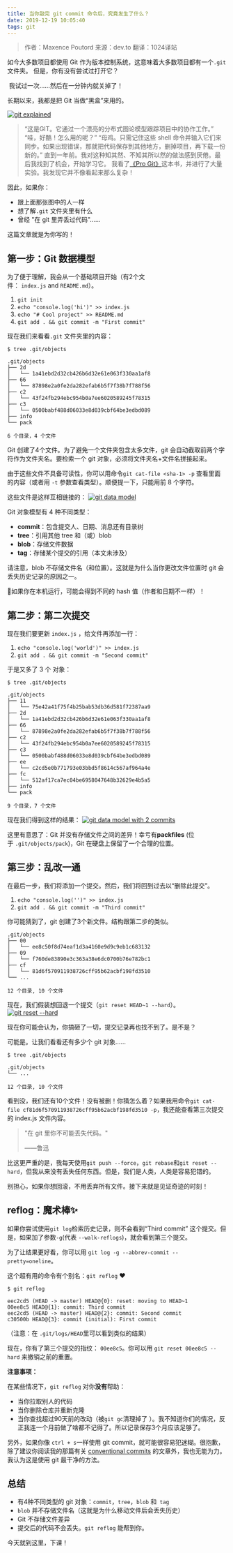 ```yaml
---
title: 当你敲完 git commit 命令后，究竟发生了什么？
date: 2019-12-19 10:05:40
tags: git
---
```


> 作者：Maxence Poutord
来源：dev.to
翻译：1024译站

如今大多数项目都使用 Git 作为版本控制系统，这意味着大多数项目都有一个`.git`文件夹。 但是，你有没有尝试过打开它？

 我试过一次……然后在一分钟内就关掉了！

长期以来，我都是把 Git 当做“黑盒”来用的。
<!-- more -->
[![git explained](/uploads/1618526-3adc1d7dc5eec512.webp?imageMogr2/auto-orient/strip%7CimageView2/2/w/1240)](https://res.cloudinary.com/practicaldev/image/fetch/s--FHszxX6n--/c_limit%2Cf_auto%2Cfl_progressive%2Cq_auto%2Cw_880/https://thepracticaldev.s3.amazonaws.com/i/mmjznc6oz0ayl6kajgzp.png) 
> “这是GIT。它通过一个漂亮的分布式图论模型跟踪项目中的协作工作。”
“哇，好酷！怎么用的呢？”
“母鸡。只需记住这些 shell 命令并输入它们来同步。如果出现错误，那就把代码保存到其他地方，删掉项目，再下载一份新的。”
直到一年前。我对这种知其然、不知其所以然的做法感到厌倦。最后我找到了机会，开始学习它。 我看了[《Pro Git》](https://git-scm.com/book/en/v2)这本书，并进行了大量实验。我发现它并不像看起来那么复杂！

因此，如果你：
*   跟上面那张图中的人一样
*   想了解`.git` 文件夹里有什么
*   曾经 "在 git 里弄丢过代码"……

这篇文章就是为你写的！
## 第一步：Git 数据模型

为了便于理解，我会从一个基础项目开始（有2个文件： `index.js` and `README.md`）。
1.  `git init`
2.  `echo "console.log('hi')" >> index.js`
3.  `echo "# Cool project" >> README.md`
4.  `git add . && git commit -m "First commit"`

现在我们来看看`.git` 文件夹里的内容：
```
$ tree .git/objects

.git/objects
├── 2d
│   └── 1a41ebd2d32cb426b6d32e61e063f330aa1af8
├── 66
│   └── 87898e2a0fe2da282efab6b5f7f38b7f788f56
├── c2
│   └── 43f24fb294ebc954b0a7ee6020589245f78315
├── c3
│   └── 0500babf488d06033e8d039cbf64be3edbd089
├── info
└── pack

6 个目录，4 个文件

```

Git 创建了4个文件。为了避免一个文件夹包含太多文件，git 会自动截取前两个字符作为文件夹名。要检索一个 git 对象，必须将文件夹名+文件名拼接起来。

由于这些文件不具备可读性，你可以用命令`git cat-file <sha-1> -p` 查看里面的内容（或者用 `-t` 参数查看类型）。顺便提一下，只能用前 8 个字符。

这些文件是这样互相链接的：
[![git data model](/uploads/1618526-95071bd18ce332ac.webp?imageMogr2/auto-orient/strip%7CimageView2/2/w/1240)](https://res.cloudinary.com/practicaldev/image/fetch/s--bQK_5SKc--/c_limit%2Cf_auto%2Cfl_progressive%2Cq_auto%2Cw_880/https://thepracticaldev.s3.amazonaws.com/i/wwspfp8p1s2ruedxhivh.png) 

Git 对象模型有 4 种不同类型：
*   **commit**：包含提交人、日期、消息还有目录树
*   **tree**：引用其他 tree 和（或）blob
*   **blob**：存储文件数据
*   **tag**：存储某个提交的引用（本文未涉及） 

请注意，blob 不存储文件名（和位置）。这就是为什么当你更改文件位置时 git 会丢失历史记录的原因之一。

🤔如果你在本机运行，可能会得到不同的 hash 值（作者和日期不一样）！

## 第二步：第二次提交

现在我们要更新 `index.js` ，给文件再添加一行：
1.  `echo "console.log('world')" >> index.js`
2.  `git add . && git commit -m "Second commit"`

于是又多了 3 个 对象：
```
$ tree .git/objects

.git/objects
├── 11
│   └── 75e42a41f75f4b25bab53db36d581f72387aa9
├── 2d
│   └── 1a41ebd2d32cb426b6d32e61e063f330aa1af8
├── 66
│   └── 87898e2a0fe2da282efab6b5f7f38b7f788f56
├── c2
│   └── 43f24fb294ebc954b0a7ee6020589245f78315
├── c3
│   └── 0500babf488d06033e8d039cbf64be3edbd089
├── ee
│   └── c2cd5e0b771793e03bbd5f8614c567af964a4e
├── fc
│   └── 512af17ca7ec04be6958047648b32629e4b5a5
├── info
└── pack

9 个目录，7 个文件

```

现在我们得到这样的结果：
[![git data model with 2 commits](/uploads/1618526-38bbc1baf3f3c041.webp?imageMogr2/auto-orient/strip%7CimageView2/2/w/1240)](https://res.cloudinary.com/practicaldev/image/fetch/s--32eA9DRP--/c_limit%2Cf_auto%2Cfl_progressive%2Cq_auto%2Cw_880/https://thepracticaldev.s3.amazonaws.com/i/0pjlpa3pnkthae89pyf4.png) 

这里有意思了：Git 并没有存储文件之间的差异！幸亏有**packfiles** (位于 `.git/objects/pack`)，Git 在硬盘上保留了一个合理的位置。 
## 第三步：乱改一通

在最后一步，我们将添加一个提交。然后，我们将回到过去以“删除此提交”。
1.  `echo "console.log('')" >> index.js`
2.  `git add . && git commit -m "Third commit"`

你可能猜到了，git 创建了3个新文件。结构跟第二步的类似。
```
.git/objects
├── 00
│   └── ee8c50f8d74eaf1d3a4160e9d9c9eb1c683132
├── 09
│   └── f760de83890e3c363a38e6dc0700b76e782bc1
├── cf
│   └── 81d6f570911938726cff95b62acbf198fd3510
└── ...

12 个目录, 10 个文件

```

现在，我们假装想回退一个提交（`git reset HEAD~1 --hard`）。
[![git reset --hard](/uploads/1618526-004de1687fb56512.webp?imageMogr2/auto-orient/strip%7CimageView2/2/w/1240)](https://res.cloudinary.com/practicaldev/image/fetch/s--U-9HQuLc--/c_limit%2Cf_auto%2Cfl_progressive%2Cq_auto%2Cw_880/https://thepracticaldev.s3.amazonaws.com/i/awvu8yb8px54gykql92c.png) 

现在你可能会认为，你搞砸了一切，提交记录再也找不到了。是不是？

可能是。让我们看看还有多少个 git 对象……
```
$ tree .git/objects

.git/objects
└── ...

12 个目录, 10 个文件

```

看到没，我们还有10个文件！没有被删！你猜怎么着？如果我用命令`git cat-file cf81d6f570911938726cff95b62acbf198fd3510 -p`，我还能查看第三次提交的 index.js 文件内容。
> "在 git 里你不可能丢失代码。"
> 
> ——鲁迅

比这更严重的是，我每天使用`git push --force`，`git rebase`和`git reset --hard`，但我从来没有丢失任何东西。但是，我们是人类，人类是容易犯错的。

别担心，如果你想回滚，不用丢弃所有文件。接下来就是见证奇迹的时刻！

## reflog：魔术棒✨

如果你尝试使用`git log`检索历史记录，则不会看到“Third commit” 这个提交。但是，如果加了参数`-g`(代表 `--walk-reflogs`)，就会看到第三个提交。

为了让结果更好看，你可以用 `git log -g --abbrev-commit --pretty=oneline`。

这个超有用的命令有个别名：`git reflog` ❤️
```
$ git reflog

eec2cd5 (HEAD -> master) HEAD@{0}: reset: moving to HEAD~1
00ee8c5 HEAD@{1}: commit: Third commit
eec2cd5 (HEAD -> master) HEAD@{2}: commit: Second commit
c30500b HEAD@{3}: commit (initial): First commit

```

（注意：在 `.git/logs/HEAD`里可以看到类似的结果）

现在，你有了第三个提交的指纹： `00ee8c5`。你可以用 `git reset 00ee8c5 --hard` 来撤销之前的重置。

**注意事项：**

在某些情况下，`git reflog` 对你**没有**帮助：
*   当你拉取别人的代码
*   当你删除仓库并重新克隆
*   当你查找超过90天前的改动（被`git gc`清理掉了 ）。我不知道你们的情况，反正我连一个月前做了啥都不记得了。所以记录保存3个月应该足够了。

另外，如果你像 `ctrl + s`一样使用 git commit，就可能很容易犯迷糊。很抱歉，除了建议你阅读我的那篇有关 [conventional commits](https://www.maxpou.fr/git-conventional-commits) 的文章外，我也无能为力。我认为这是使用 git 最干净的方法。
## 总结 

*   有4种不同类型的 git 对象：`commit`，`tree`，`blob` 和` tag`
*   `blob` 并不存储文件名（这就是为什么移动文件后会丢失历史）
*   Git 不存储文件差异
*   提交后的代码不会丢失。`git reflog` 能帮到你。

今天就到这里，下课！
[](https://dev.to/maxpou/what-s-happens-when-you-git-commit-59n7)

